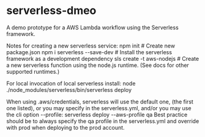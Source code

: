 # serverless-dmeo
A demo prototype for a AWS Lambda workflow using the Serverless framework.

Notes for creating a new serverless service:
npm init # Create new package.json
npm i serverless --save-dev # Install the serverless framework as a development dependency 
sls create -t aws-nodejs # Create a new serverless function using the node.js runtime. (See docs for other supported runtimes.)

For local invocation of local serverless install: 
node ./node_modules/serverless/bin/serverless deploy

When using .aws/credentials, serverless will use the default one, (the first one listed), or you may specify in the serverless.yml, and/or you may use the cli option --profile:
serverless deploy --aws-profile qa
Best practice should be to always specify the qa profile in the serverless.yml and override with prod when deploying to the prod account. 


